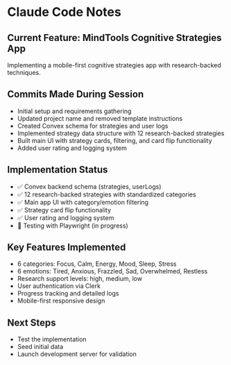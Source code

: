 # Claude Code Notes

## Current Feature: MindTools Cognitive Strategies App

Implementing a mobile-first cognitive strategies app with research-backed techniques.

## Commits Made During Session
- Initial setup and requirements gathering
- Updated project name and removed template instructions
- Created Convex schema for strategies and user logs
- Implemented strategy data structure with 12 research-backed strategies
- Built main UI with strategy cards, filtering, and card flip functionality
- Added user rating and logging system

## Implementation Status
- ✅ Convex backend schema (strategies, userLogs)
- ✅ 12 research-backed strategies with standardized categories
- ✅ Main app UI with category/emotion filtering
- ✅ Strategy card flip functionality
- ✅ User rating and logging system
- 🚧 Testing with Playwright (in progress)

## Key Features Implemented
- 6 categories: Focus, Calm, Energy, Mood, Sleep, Stress
- 6 emotions: Tired, Anxious, Frazzled, Sad, Overwhelmed, Restless
- Research support levels: high, medium, low
- User authentication via Clerk
- Progress tracking and detailed logs
- Mobile-first responsive design

## Next Steps
- Test the implementation
- Seed initial data
- Launch development server for validation